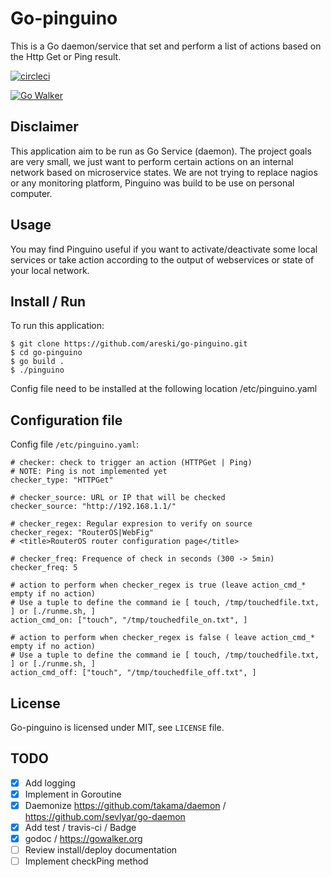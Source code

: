 Go-pinguino
===========

This is a Go daemon/service that set and perform a list of actions based on the Http Get or Ping result.

[![circleci](https://circleci.com/gh/areski/go-pinguino.png)](https://circleci.com/gh/areski/go-pinguino)

[![Go Walker](http://gowalker.org/api/v1/badge)](https://gowalker.org/github.com/areski/go-pinguino)


Disclaimer
----------

This application aim to be run as Go Service (daemon). The project goals are very small, we just want to perform certain actions on an internal network based on microservice states.
We are not trying to replace nagios or any monitoring platform, Pinguino was build to be use on personal computer.


Usage
-----

You may find Pinguino useful if you want to activate/deactivate some local services or take action according to the output of webservices or state of your local network.


Install / Run
-------------

To run this application:

    $ git clone https://github.com/areski/go-pinguino.git
    $ cd go-pinguino
    $ go build .
    $ ./pinguino

Config file need to be installed at the following location /etc/pinguino.yaml


Configuration file
------------------

Config file `/etc/pinguino.yaml`:

    # checker: check to trigger an action (HTTPGet | Ping)
    # NOTE: Ping is not implemented yet
    checker_type: "HTTPGet"

    # checker_source: URL or IP that will be checked
    checker_source: "http://192.168.1.1/"

    # checker_regex: Regular expresion to verify on source
    checker_regex: "RouterOS|WebFig"
    # <title>RouterOS router configuration page</title>

    # checker_freq: Frequence of check in seconds (300 -> 5min)
    checker_freq: 5

    # action to perform when checker_regex is true (leave action_cmd_* empty if no action)
    # Use a tuple to define the command ie [ touch, /tmp/touchedfile.txt, ] or [./runme.sh, ]
    action_cmd_on: ["touch", "/tmp/touchedfile_on.txt", ]

    # action to perform when checker_regex is false ( leave action_cmd_* empty if no action)
    # Use a tuple to define the command ie [ touch, /tmp/touchedfile.txt, ] or [./runme.sh, ]
    action_cmd_off: ["touch", "/tmp/touchedfile_off.txt", ]


License
-------

Go-pinguino is licensed under MIT, see `LICENSE` file.


TODO
----

- [x] Add logging
- [x] Implement in Goroutine
- [x] Daemonize https://github.com/takama/daemon / https://github.com/sevlyar/go-daemon
- [x] Add test / travis-ci / Badge
- [x] godoc / https://gowalker.org
- [ ] Review install/deploy documentation
- [ ] Implement checkPing method
